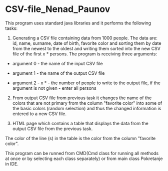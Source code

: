# CSV-file_Nenad_Paunov
This program uses standard java libraries and it performs the following tasks:
1. Generating a CSV file containing data from 1000 people. The data are: id, name, surname, date of birth, favorite color and sorting them by date from the newest to the oldest and writing them sorted into the new CSV file of the first x * persons.
The program is receiving three arguments:

- argument 0 - the name of the input CSV file

- argument 1 - the name of the output CSV file

- argument 2 - x * - the number of people to write to the output file, if the argument is not given - enter all persons

2. From output CSV file from previous task it changes the name of the colors that are not primary  from the column "favorite color" into  some of the basic colors (random selection) and thus the changed information is entered to a new CSV file.

3. HTML page which contains a table that displays the data from the output CSV file from the previous task.

The color of the line (s) in the table is the color from the column "favorite color".

  This program can be runned from CMD(Cmd class for running all methods at once or by selecting each class separately) or from main class Pokretanje in IDE.
